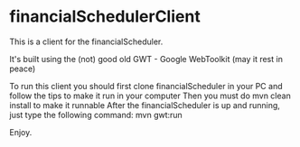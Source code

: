 # financialSchedulerClient

This is a client for the financialScheduler.

It's built using the (not) good old GWT - Google WebToolkit (may it rest in peace)

To run this client you should first clone financialScheduler in your PC and follow the tips to make it run in your computer
Then you must do mvn clean install to make it runnable
After the financialScheduler is up and running, just type the following command:
mvn gwt:run

Enjoy.


